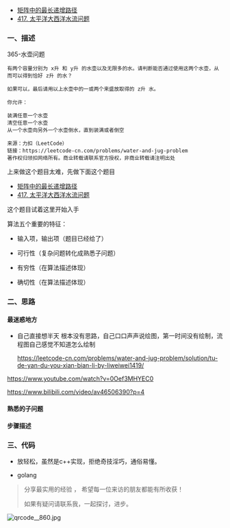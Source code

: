 - [矩阵中的最长递增路径](https://github.com/wangcy6/leetcode/issues/5)
- [417. 太平洋大西洋水流问题](https://github.com/wangcy6/leetcode/issues/4)

### 一、描述

365-水壶问题

~~~
有两个容量分别为 x升 和 y升 的水壶以及无限多的水。请判断能否通过使用这两个水壶，从而可以得到恰好 z升 的水？

如果可以，最后请用以上水壶中的一或两个来盛放取得的 z升 水。

你允许：

装满任意一个水壶
清空任意一个水壶
从一个水壶向另外一个水壶倒水，直到装满或者倒空

来源：力扣（LeetCode）
链接：https://leetcode-cn.com/problems/water-and-jug-problem
著作权归领扣网络所有。商业转载请联系官方授权，非商业转载请注明出处
~~~





上来做这个题目太难，先做下面这个题目

- [矩阵中的最长递增路径](https://github.com/wangcy6/leetcode/issues/5)
- [417. 太平洋大西洋水流问题](https://github.com/wangcy6/leetcode/issues/4)





 这个题目试着这里开始入手

算法五个重要的特征：

- 输入项，输出项（题目已经给了）

- 可行性（复杂问题转化成熟悉子问题）

- 有穷性（在算法描述体现）

- 确切性（在算法描述体现）







### 二、思路


#### 最迷惑地方

- 自己直接想半天 根本没有思路，自己口口声声说绘图，第一时间没有绘制，流程图自己感觉不知道怎么绘制

   https://leetcode-cn.com/problems/water-and-jug-problem/solution/tu-de-yan-du-you-xian-bian-li-by-liweiwei1419/

https://www.youtube.com/watch?v=0Oef3MHYEC0

https://www.bilibili.com/video/av46506390?p=4




#### 熟悉的子问题



#### 步骤描述




### 三、代码



- 放轻松，虽然是c++实现，拒绝奇技淫巧，通俗易懂。

- golang 



> 分享最实用的经验 ， 希望每一位来访的朋友都能有所收获！ 
>
> 如果有疑问请联系我，一起探讨，进步。

![qrcode__860.jpg](https://pic.leetcode-cn.com/74a42e000e5545422ce7e2d76e3998ef9b3a288139b03773ebb87cae128443fa-qrcode__860.jpg)

